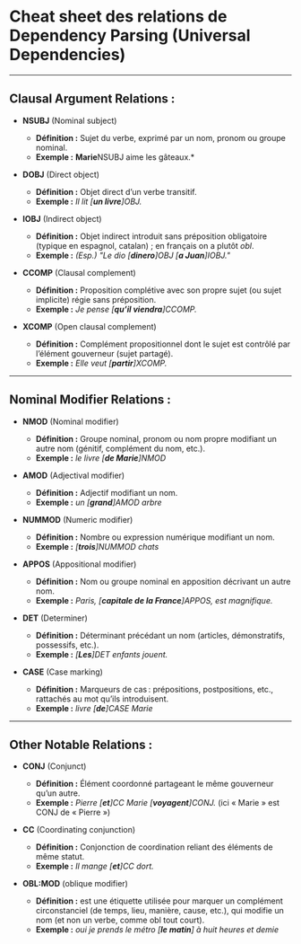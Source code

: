 # Cheat sheet des relations de Dependency Parsing (Universal Dependencies)

---

## Clausal Argument Relations :

* **NSUBJ** (Nominal subject)

  * **Définition :** Sujet du verbe, exprimé par un nom, pronom ou groupe nominal.
  * **Exemple :** **Marie**NSUBJ aime les gâteaux.*

* **DOBJ** (Direct object)

  * **Définition :** Objet direct d’un verbe transitif.
  * **Exemple :** *Il lit \[**un livre**]OBJ.*

* **IOBJ** (Indirect object)

  * **Définition :** Objet indirect introduit sans préposition obligatoire (typique en espagnol, catalan) ; en français on a plutôt *obl*.
  * **Exemple :** *(Esp.) "Le dio \[**dinero**]OBJ \[**a Juan**]IOBJ."*

* **CCOMP** (Clausal complement)

  * **Définition :** Proposition complétive avec son propre sujet (ou sujet implicite) régie sans préposition.
  * **Exemple :** *Je pense \[**qu’il viendra**]CCOMP.*

* **XCOMP** (Open clausal complement)

  * **Définition :** Complément propositionnel dont le sujet est contrôlé par l’élément gouverneur (sujet partagé).
  * **Exemple :** *Elle veut \[**partir**]XCOMP.*

---

## Nominal Modifier Relations :

* **NMOD** (Nominal modifier)

  * **Définition :** Groupe nominal, pronom ou nom propre modifiant un autre nom (génitif, complément du nom, etc.).
  * **Exemple :** *le livre \[**de Marie**]NMOD*

* **AMOD** (Adjectival modifier)

  * **Définition :** Adjectif modifiant un nom.
  * **Exemple :** *un \[**grand**]AMOD arbre*

* **NUMMOD** (Numeric modifier)

  * **Définition :** Nombre ou expression numérique modifiant un nom.
  * **Exemple :** *\[**trois**]NUMMOD chats*

* **APPOS** (Appositional modifier)

  * **Définition :** Nom ou groupe nominal en apposition décrivant un autre nom.
  * **Exemple :** *Paris, \[**capitale de la France**]APPOS, est magnifique.*

* **DET** (Determiner)

  * **Définition :** Déterminant précédant un nom (articles, démonstratifs, possessifs, etc.).
  * **Exemple :** *\[**Les**]DET enfants jouent.*

* **CASE** (Case marking)

  * **Définition :** Marqueurs de cas : prépositions, postpositions, etc., rattachés au mot qu’ils introduisent.
  * **Exemple :** *livre \[**de**]CASE Marie*

---

## Other Notable Relations :

* **CONJ** (Conjunct)

  * **Définition :** Élément coordonné partageant le même gouverneur qu’un autre.
  * **Exemple :** *Pierre \[**et**]CC Marie \[**voyagent**]CONJ.*  (ici « Marie » est CONJ de « Pierre »)

* **CC** (Coordinating conjunction)

  * **Définition :** Conjonction de coordination reliant des éléments de même statut.
  * **Exemple :** *Il mange \[**et**]CC dort.*
  
* **OBL:MOD** (oblique modifier)

  * **Définition :** est une étiquette utilisée pour marquer un complément circonstanciel (de temps, lieu, manière, cause, etc.), qui modifie un nom (et non un verbe, comme obl tout court).
  * **Exemple :** *oui je prends le métro \[**le matin**] à huit heures et demie*


